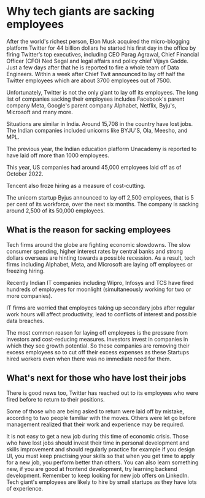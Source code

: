 # Why tech giants are sacking employees

After the world's richest person, Elon Musk acquired the micro-blogging platform Twitter for 44 billion dollars he started his first day in the office by firing Twitter’s top executives, including CEO Parag Agrawal, Chief Financial Officer (CFO) Ned Segal and legal affairs and policy chief Vijaya Gadde. Just a few days after that he is reported to fire a whole team of Data Engineers. Within a week after Chief Twit announced to lay off half the Twitter employees which are about 3700 employees out of 7500.

Unfortunately, Twitter is not the only giant to lay off its employees. The long list of companies sacking their employees includes Facebook's parent company Meta, Google's parent company Alphabet, Netflix, Byju's, Microsoft and many more.

Situations are similar in India. Around 15,708 in the country have lost jobs. The Indian companies included unicorns like BYJU'S, Ola, Meesho, and MPL.

The previous year, the Indian education platform Unacademy is reported to have laid off more than 1000 employees.

This year, US companies had around 45,000 employees laid off as of October 2022.

Tencent also froze hiring as a measure of cost-cutting.

The unicorn startup Byjus announced to lay off 2,500 employees, that is 5 per cent of its workforce, over the next six months. The company is sacking around 2,500 of its 50,000 employees.

## What is the reason for sacking employees

Tech firms around the globe are fighting economic slowdowns. The slow consumer spending, higher interest rates by central banks and strong dollars overseas are hinting towards a possible recession. As a result, tech firms including Alphabet, Meta, and Microsoft are laying off employees or freezing hiring.

Recently Indian IT companies including Wipro, Infosys and TCS have fired hundreds of employees for moonlight (simultaneously working for two or more companies).

IT firms are worried that employees taking up secondary jobs after regular work hours will affect productivity, lead to conflicts of interest and possible data breaches.

The most common reason for laying off employees is the pressure from investors and cost-reducing measures. Investors invest in companies in which they see growth potential. So these companies are removing their excess employees so to cut off their excess expenses as these Startups hired workers even when there was no immediate need for them.

## What's next for those who have lost their jobs

There is good news too, Twitter has reached out to its employees who were fired before to return to their positions.

Some of those who are being asked to return were laid off by mistake, according to two people familiar with the moves. Others were let go before management realized that their work and experience may be required.

It is not easy to get a new job during this time of economic crisis. Those who have lost jobs should invest their time in personal development and skills improvement and should regularly practice for example if you design UI, you must keep practising your skills so that when you get time to apply for a new job, you perform better than others. You can also learn something new, if you are good at frontend development, try learning backend development. Remember to keep looking for new job offers on LinkedIn. Tech giant's employees are likely to hire by small startups as they have lots of experience. 





